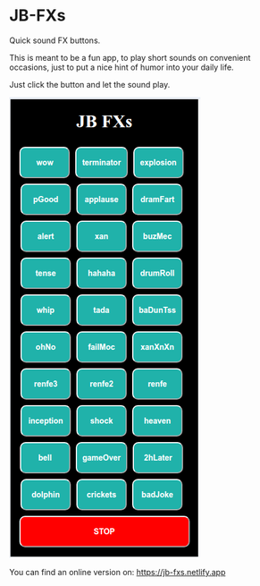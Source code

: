 # JB-FXs

Quick sound FX buttons.

This is meant to be a fun app, to play short sounds on convenient occasions, just to put a nice hint of humor into your daily life.

Just click the button and let the sound play.

![Screenshot of a sample view of a note edit](./sample.png)

You can find an online version on: https://jb-fxs.netlify.app